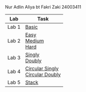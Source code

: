 Nur Adlin Aliya bt Fakri Zaki
24003411

|Lab|Task|
|---|----|
|Lab 1|<a href="https://github.com/roboritto/TFB2023_Algorithm_and_Data_Structure_May_2025/blob/main/24003411_Lab1">Basic</a>|
|Lab 2|<a href="https://github.com/roboritto/TFB2023_Algorithm_and_Data_Structure_May_2025/blob/main/24003411_Lab2/24003411_Easy">Easy</a><br><a href="https://github.com/roboritto/TFB2023_Algorithm_and_Data_Structure_May_2025/blob/main/24003411_Lab2/24003411_Medium">Medium</a><br><a href="https://github.com/roboritto/TFB2023_Algorithm_and_Data_Structure_May_2025/blob/main/24003411_Lab2/24003411_Hard">Hard</a>|
|Lab 3|<a href="https://github.com/roboritto/TFB2023_Algorithm_and_Data_Structure_May_2025/blob/main/24003411_Lab3/24003411_Single">Singly</a><br><a href="https://github.com/roboritto/TFB2023_Algorithm_and_Data_Structure_May_2025/blob/main/24003411_Lab3/24003411_Double">Doubly</a>|
|Lab 4|<a href="https://github.com/roboritto/TFB2023_Algorithm_and_Data_Structure_May_2025/blob/main/24003411_Lab4/Circular%20Single">Circular Singly</a><br><a href="https://github.com/roboritto/TFB2023_Algorithm_and_Data_Structure_May_2025/blob/main/24003411_Lab4/Circular%20Double">Circular Doubly</a>|
|Lab 5|<a href="https://github.com/roboritto/TFB2023_Algorithm_and_Data_Structure_May_2025/blob/main/24003411_Lab5">Stack</a>|
